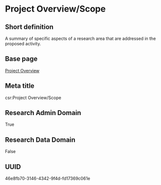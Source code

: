 # Project Overview/Scope
## Short definition
A summary of specific aspects of a research area that are addressed in the  proposed activity.
## Base page
[Project Overview](https://github.com/EuroCRIS/CASRAI-Dictionairies/blob/main/Objects/Project%20Overview.md)
## Meta title
csr:Project Overview/Scope
## Research Admin Domain
True
## Research Data Domain
False
## UUID
46e8fb70-3146-4342-9f4d-fd17369c061e
